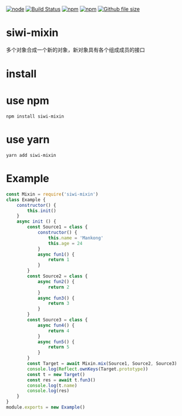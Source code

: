 
[![node](https://img.shields.io/node/v/siwi-mixin.svg)](https://www.npmjs.com/package/siwi-mixin)
[![Build Status](https://travis-ci.org/siwilizhao/siwi-mixin.svg?branch=master)](https://travis-ci.org/siwilizhao/siwi-mixin)
[![npm](https://img.shields.io/npm/v/siwi-mixin.svg)](https://www.npmjs.com/package/siwi-mixin)
[![npm](https://img.shields.io/npm/dt/siwi-mixin.svg)](https://www.npmjs.com/package/siwi-mixin)
[![Github file size](https://img.shields.io/github/size/siwilizhao/siwi-mixin/lib/mixin.js.svg)](https://github.com/siwilizhao/siwi-mixin/lib/mixin.js)

# siwi-mixin
多个对象合成一个新的对象，新对象具有各个组成成员的接口

# install

# use npm

`npm install siwi-mixin`

# use yarn 

`yarn add siwi-mixin`

# Example

```js
const Mixin = require('siwi-mixin')
class Example {
    constructor() {
        this.init()
    }
    async init () {
        const Source1 = class {
            constructor() {
                this.name = 'Mankong'
                this.age = 24
            }
            async fun1() {
                return 1
            }
        }
        const Source2 = class {
            async fun2() {
                return 2
            }
            async fun3() {
                return 3
            }
        }
        const Source3 = class {
            async fun4() {
                return 4
            }
            async fun5() {
                return 5
            }
        }
        const Target = await Mixin.mix(Source1, Source2, Source3)
        console.log(Reflect.ownKeys(Target.prototype))
        const t = new Target()
        const res = await t.fun3()
        console.log(t.name)
        console.log(res)
    }
}
module.exports = new Example()
```
